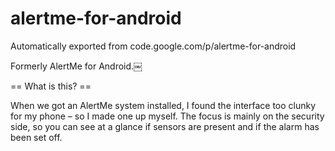 # alertme-for-android
Automatically exported from code.google.com/p/alertme-for-android

Formerly AlertMe for Android.￼

== What is this? ==

When we got an AlertMe system installed, I found the interface too clunky for my phone – so I made one up myself. The focus is mainly on the security side, so you can see at a glance if sensors are present and if the alarm has been set off.



